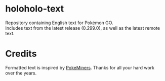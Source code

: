 # holoholo-text
Repository containing English text for Pokémon GO.  
Includes text from the latest release (0.299.0), as well as the latest remote text.

# Credits
Formatted text is inspired by [PokeMiners](https://github.com/PokeMiners). Thanks for all your hard work over the years.
